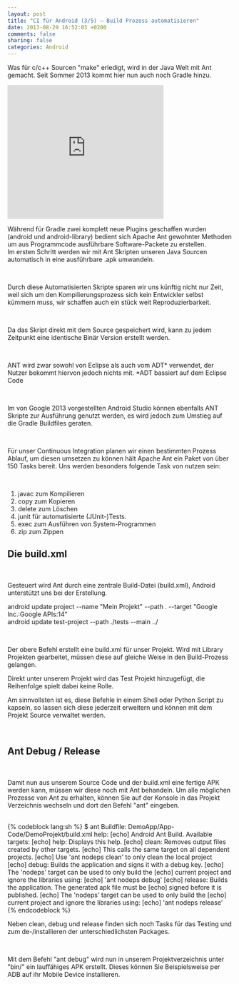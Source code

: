 ```yaml
---
layout: post
title: "CI für Android (3/5) – Build Prozess automatisieren"
date: 2013-08-29 16:52:03 +0200
comments: false
sharing: false
categories: Android
---
```

<p>Was für c/c++ Sourcen "make" erledigt, wird in der Java Welt mit Ant gemacht. Seit Sommer 2013 kommt hier nun auch noch Gradle hinzu.</p>
<div class="youtube"><object width="350" height="300" classid="clsid:d27cdb6e-ae6d-11cf-96b8-444553540000" codebase="http://download.macromedia.com/pub/shockwave/cabs/flash/swflash.cab#version=6,0,40,0"><param name="wmode" value="transparent" /><param name="src" value="http://www.youtube.com/v/LCJAgPkpmR0?autoplay=0" /><embed width="350" height="300" type="application/x-shockwave-flash" src="http://www.youtube.com/v/LCJAgPkpmR0?autoplay=0" wmode="transparent" /></object></div>
<p>Während für Gradle zwei komplett neue Plugins geschaffen wurden (android und android-library) bedient sich Apache Ant gewohnter Methoden um aus Programmcode ausführbare Software-Packete zu erstellen.<br />
Im ersten Schritt werden wir mit Ant Skripten unseren Java Sourcen automatisch in eine ausführbare .apk umwandeln.</p>
<br />

<p>Durch diese Automatisierten Skripte sparen wir uns künftig nicht nur Zeit, weil sich um den Kompilierungsprozess sich kein Entwickler selbst kümmern muss, wir schaffen auch ein stück weit Reproduzierbarkeit.</p>
<br />

<p>Da das Skript direkt mit dem Source gespeichert wird, kann zu jedem Zeitpunkt eine identische Binär Version erstellt werden.</p>
<br />

<p>ANT wird zwar sowohl von Eclipse als auch vom ADT* verwendet, der Nutzer bekommt hiervon jedoch nichts mit. <span>*ADT bassiert auf dem Eclipse Code</span></p>
<br />

<!-- more -->

<p>Im von Google 2013 vorgestellten Android Studio können ebenfalls ANT Skripte zur Ausführung genutzt werden, es wird jedoch zum Umstieg auf die Gradle Buildfiles geraten.</p>
<br />

<p>Für unser Continuous Integration planen wir einen bestimmten Prozess Ablauf, um diesen umsetzen zu können hält Apache Ant ein Paket von über 150 Tasks bereit. Uns werden besonders folgende Task von nutzen sein:</p>
<br />

<ol>
<li>javac zum Kompilieren</li>
<li>copy zum Kopieren</li>
<li>delete zum Löschen</li>
<li>junit für automatisierte (JUnit-)Tests.</li>
<li>exec zum Ausführen von System-Programmen</li>
<li>zip zum Zippen</li>
</ol>

<h2>Die build.xml</h2>
<br />
<p>Gesteuert wird Ant durch eine zentrale Build-Datei (build.xml), Android unterstützt uns bei der Erstellung.</p>
<p>android update project --name "Mein Projekt" --path . --target "Google Inc.:Google APIs:14"<br />
android update test-project --path ./tests --main ../</p>
<br />

<p>Der obere Befehl erstellt eine build.xml für unser Projekt. Wird mit Library Projekten gearbeitet, müssen diese auf gleiche Weise in den Build-Prozess gelangen.<br />
<p>Direkt unter unserem Projekt wird das Test Projekt hinzugefügt, die Reihenfolge spielt dabei keine Rolle.</p>
<p>Am sinnvollsten ist es, diese Befehle in einem Shell oder Python Script zu kapseln, so lassen sich diese jederzeit erweitern und können mit dem Projekt Source verwaltet werden.</p>
<br />

<h2>Ant Debug / Release</h2>
<br />

<p>Damit nun aus unserem Source Code und der build.xml eine fertige APK werden kann, müssen wir diese noch mit Ant behandeln. Um alle möglichen Prozesse von Ant zu erhalten, können Sie auf der Konsole in das Projekt Verzeichnis wechseln und dort den Befehl "ant" eingeben.</p>
<br />
{% codeblock lang:sh %}
$ ant
Buildfile: DemoApp/App-Code/DemoProjekt/build.xml
help:
 [echo] Android Ant Build. Available targets:
 [echo] help: Displays this help.
 [echo] clean: Removes output files created by other targets.
 [echo] This calls the same target on all dependent projects.
 [echo] Use 'ant nodeps clean' to only clean the local project
 [echo] debug: Builds the application and signs it with a debug key.
 [echo] The 'nodeps' target can be used to only build the
 [echo] current project and ignore the libraries using:
 [echo] 'ant nodeps debug'
 [echo] release: Builds the application. The generated apk file must be
 [echo] signed before it is published.
 [echo] The 'nodeps' target can be used to only build the
 [echo] current project and ignore the libraries using:
 [echo] 'ant nodeps release'
 {% endcodeblock %}

<p>Neben clean, debug und release finden sich noch Tasks für das Testing und zum de-/installieren der unterschiedlichsten Packages.</p>
<br />

<p>Mit dem Befehl "ant debug" wird nun in unserem Projektverzeichnis unter "bin/" ein lauffähiges APK erstellt. Dieses können Sie Beispielsweise per ADB auf ihr Mobile Device installieren.</p>
